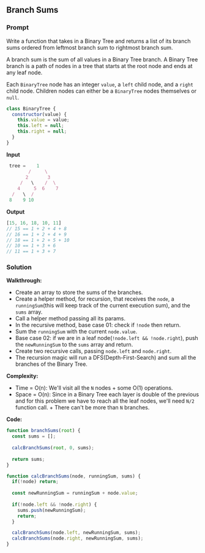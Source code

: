 ## Branch Sums

### Prompt

Write a function that takes in a Binary Tree and returns a list of its branch sums ordered from leftmost branch sum to rightmost branch sum.

A branch sum is the sum of all values in a Binary Tree branch. A Binary Tree branch is a path of nodes in a tree that starts at the root node and ends at any leaf node.

Each `BinaryTree` node has an integer `value`, a `left` child node, and a `right` child node. Children nodes can either be a `BinaryTree` nodes themselves or `null`.

```js
class BinaryTree {
  constructor(value) {
    this.value = value;
    this.left = null;
    this.right = null;
  }
}
```

**Input**
```js
 tree =    1
        /     \
       2       3
     /   \    /  \
    4     5  6    7
  /   \  /
 8    9 10
```

**Output**
```js
[15, 16, 18, 10, 11]
// 15 == 1 + 2 + 4 + 8
// 16 == 1 + 2 + 4 + 9
// 18 == 1 + 2 + 5 + 10
// 10 == 1 + 3 + 6
// 11 == 1 + 3 + 7
```

### Solution

__Walkthrough:__
- Create an array to store the sums of the branches.
- Create a helper method, for recursion, that receives the `node`, a `runningSum`(this will keep track of the current execution sum), and the `sums` array.
- Call a helper method passing all its params.
- In the recursive method, base case 01: check if `!node` then return.
- Sum the `runningSum` with the current `node.value`.
- Base case 02: if we are in a leaf node(`!node.left && !node.right`), push the `newRunningSum` to the `sums` array and return.
- Create two recursive calls, passing `node.left` and `node.right`.
- The recursion magic will run a DFS(Depth-First-Search) and sum all the branches of the Binary Tree.

__Complexity:__
- Time = O(n): We'll visit all the `N` nodes + some O(1) operations.
- Space = O(n): Since in a Binary Tree each layer is double of the previous and for this problem we have to reach all the leaf nodes, we'll need `N/2` function call. + There can't be more than `N` branches.

__Code:__

```js
function branchSums(root) {
  const sums = [];
  
  calcBranchSums(root, 0, sums);
  
  return sums;
}

function calcBranchSums(node, runningSum, sums) {
  if(!node) return;
  
  const newRunningSum = runningSum + node.value;
  
  if(!node.left && !node.right) {
    sums.push(newRunningSum);
    return;
  }

  calcBranchSums(node.left, newRunningSum, sums);
  calcBranchSums(node.right, newRunningSum, sums);
}
```